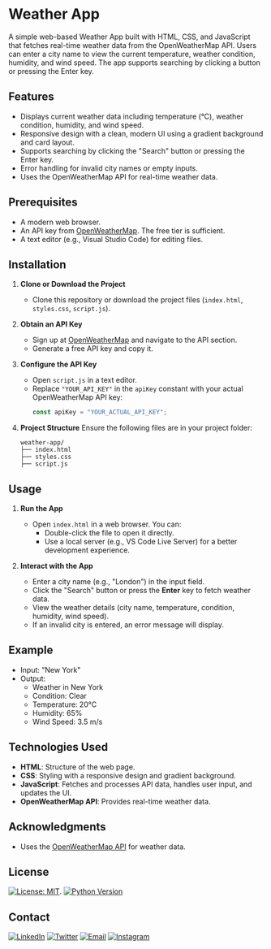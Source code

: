 # Weather App

A simple web-based Weather App built with HTML, CSS, and JavaScript that fetches real-time weather data from the OpenWeatherMap API. Users can enter a city name to view the current temperature, weather condition, humidity, and wind speed. The app supports searching by clicking a button or pressing the Enter key.

## Features
- Displays current weather data including temperature (°C), weather condition, humidity, and wind speed.
- Responsive design with a clean, modern UI using a gradient background and card layout.
- Supports searching by clicking the "Search" button or pressing the Enter key.
- Error handling for invalid city names or empty inputs.
- Uses the OpenWeatherMap API for real-time weather data.

## Prerequisites
- A modern web browser.
- An API key from [OpenWeatherMap](https://openweathermap.org/). The free tier is sufficient.
- A text editor (e.g., Visual Studio Code) for editing files.
  

## Installation
1. **Clone or Download the Project**
   - Clone this repository or download the project files (`index.html`, `styles.css`, `script.js`).

2. **Obtain an API Key**
   - Sign up at [OpenWeatherMap](https://openweathermap.org/) and navigate to the API section.
   - Generate a free API key and copy it.

3. **Configure the API Key**
   - Open `script.js` in a text editor.
   - Replace `"YOUR_API_KEY"` in the `apiKey` constant with your actual OpenWeatherMap API key:
     ```javascript
     const apiKey = "YOUR_ACTUAL_API_KEY";
     ```

4. **Project Structure**
   Ensure the following files are in your project folder:
   ```
   weather-app/
   ├── index.html
   ├── styles.css
   ├── script.js
   ```

## Usage
1. **Run the App**
   - Open `index.html` in a web browser. You can:
     - Double-click the file to open it directly.
     - Use a local server (e.g., VS Code Live Server) for a better development experience.

2. **Interact with the App**
   - Enter a city name (e.g., "London") in the input field.
   - Click the "Search" button or press the **Enter** key to fetch weather data.
   - View the weather details (city name, temperature, condition, humidity, wind speed).
   - If an invalid city is entered, an error message will display.

## Example
- Input: "New York"
- Output:
  - Weather in New York
  - Condition: Clear
  - Temperature: 20°C
  - Humidity: 65%
  - Wind Speed: 3.5 m/s



## Technologies Used
- **HTML**: Structure of the web page.
- **CSS**: Styling with a responsive design and gradient background.
- **JavaScript**: Fetches and processes API data, handles user input, and updates the UI.
- **OpenWeatherMap API**: Provides real-time weather data.

## Acknowledgments
- Uses the [OpenWeatherMap API](https://openweathermap.org/) for weather data.

## License
[![License: MIT](https://img.shields.io/badge/License-MIT-yellow.svg)](https://opensource.org/licenses/MIT).
[![Python Version](https://img.shields.io/badge/Python-3.8%2B-blue)](https://www.python.org/downloads/)
## Contact
[![LinkedIn](https://img.shields.io/badge/-LinkedIn-0077B5?style=flat-square&logo=linkedin&logoColor=white)](https://www.linkedin.com/in/achyuth-kumar-698105325)
[![Twitter](https://img.shields.io/badge/-Twitter-1DA1F2?style=flat-square&logo=twitter&logoColor=white)](https://x.com/Achyuth88344725?t=aQNkQOXmCNs4581HVgKvzg&s=09)
[![Email](https://img.shields.io/badge/-Email-D14836?style=flat-square&logo=gmail&logoColor=white)](mailto:achyuthk865@gmail.com)
[![Instagram](https://img.shields.io/badge/-Instagram-E4405F?style=flat-square&logo=instagram&logoColor=white)](https://www.instagram.com/achyuth_kumar85/)


